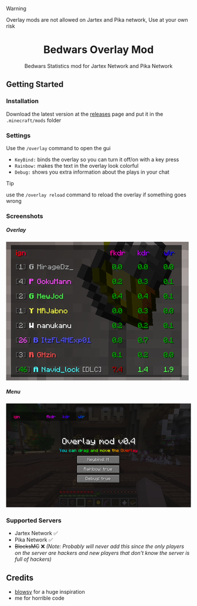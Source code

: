 > [!WARNING]
> Overlay mods are not allowed on Jartex and Pika network, Use at your own risk

<div align="center">
<h1>Bedwars Overlay Mod</h1>
<p>Bedwars Statistics mod for Jartex Network and Pika Network</p>
</div>


## Getting Started

### Installation
Download the latest version at the [releases](https://github.com/sigma-coder-294/overlay-mod/releases) page and put it in the `.minecraft/mods` folder

### Settings
Use the `/overlay` command to open the gui
- `KeyBind:` binds the overlay so you can turn it off/on with a key press
- `Rainbow:` makes the text in the overlay look colorful
- `Debug:` shows you extra information about the plays in your chat

> [!TIP]
> use the `/overlay reload` command to reload the overlay if something goes wrong

### Screenshots
##### Overlay
![overlay](/screenshots/overlay.png)


##### Menu
![gui](/screenshots/gui.png)

### Supported Servers
- Jartex Network ✅
- Pika Network ✅
- ~~BlocksMC~~ ❌ _(Note: Probably will never add this since the only players on the server are hackers and new players that don't know the server is full of hackers)_

## Credits
- [blowsy](https://www.youtube.com/watch?v=vSJnuOYdp3I) for a huge inspiration
- me for horrible code